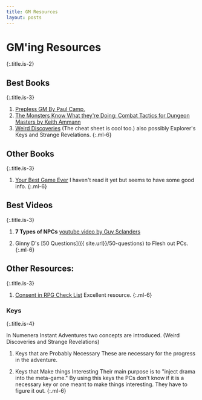 ```yaml
---
title: GM Resources
layout: posts
---
```


# GM'ing Resources
{:.title.is-2} 

<!-- <div class="tabs is-boxed" id="tabs">
  <ul>
    <li class="is-active" data-tab="1">
      <a>
        <span>Books</span>
      </a>
    </li>
    <li data-tab="2">
      <a>
        <span>Videos</span>
      </a>
    </li>
    <li data-tab="3">
      <a>
        <span>Other</span>
      </a>
    </li>
  </ul>
</div>
 -->

## Best Books
{:.title.is-3} 

1. [Prepless GM By Paul Camp.](https://www.drivethrurpg.com/product/304745/The-Prepless-GM)
2. [The Monsters Know What they're Doing: Combat Tactics for Dungeon Masters by Keith Ammann](https://www.themonstersknow.com/)
3. [Weird Discoveries](https://www.drivethrurpg.com/product/148098/Weird-Discoveries-Ten-Instant-Adventures-for-Numenera) (The cheat sheet is cool too.) also possibly Explorer's Keys and Strange Revelations.
{:.ml-6}

## Other Books
{:.title.is-3} 

1. [Your Best Game Ever](https://www.montecookgames.com/store/product/your-best-game-ever/) I haven't read it yet but seems to have some good info. 
{:.ml-6}


## Best Videos
{:.title.is-3} 

1. __7 Types of  NPCs__ [youtube video by Guy Sclanders](https://youtu.be/PDwOlY4ot8s)

2. Ginny D's [50 Questions]({{ site.url}}/50-questions) to Flesh out PCs.
{:.ml-6}

## Other Resources:
{:.title.is-3} 

1. [Consent in RPG Check List](https://www.montecookgames.com/consent-in-gaming/) Excellent resource. 
{:.ml-6}

### Keys 
{:.title.is-4} 

In Numenera Instant Adventures two concepts are introduced. (Weird Discoveries and Strange Revelations)

1. Keys that are Probably Necessary
These are necessary for the progress in the adventure.

2. Keys that Make things Interesting
Their main purpose is to "inject drama into the meta-game." By using this keys the PCs don't know if it is a necessary key or one meant to make things interesting. They have to figure it out.
{:.ml-6}

